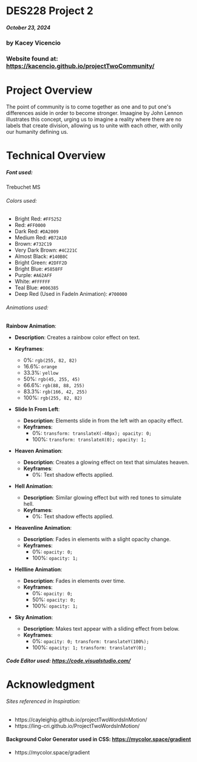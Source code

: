 # DES228 Project 2
##### October 23, 2024 ######
### by Kacey Vicencio ###
### Website found at: https://kacencio.github.io/projectTwoCommunity/ ###

# Project Overview
The point of community is to come together as one and to put one's differences aside
in order to become stronger. Imaagine by John Lennon illustrates this concept,
urging us to imagine a reality where there are no labels that create division,
allowing us to unite with each other, with onlly our humanity defining us.

# Technical Overview
##### Font used: #####
Trebuchet MS
###### Colors used: ######
<ul>
            <li>Bright Red: <code>#FF5252</code></li>
            <li>Red: <code>#FF0000</code></li>
            <li>Dark Red: <code>#DA2009</code></li>
            <li>Medium Red: <code>#B72A10</code></li>
            <li>Brown: <code>#732C19</code></li>
            <li>Very Dark Brown: <code>#4C221C</code></li>
            <li>Almost Black: <code>#140B0C</code></li>
            <li>Bright Green: <code>#2DFF2D</code></li>
            <li>Bright Blue: <code>#5858FF</code></li>
            <li>Purple: <code>#A62AFF</code></li>
            <li>White: <code>#FFFFFF</code></li>
            <li>Teal Blue: <code>#006385</code></li>
            <li>Deep Red (Used in FadeIn Animation): <code>#700000</code></li>
</ul>

###### Animations used: ######
 **Rainbow Animation**: 
  - **Description**: Creates a rainbow color effect on text.
  - **Keyframes**:
    - 0%: `rgb(255, 82, 82)`
    - 16.6%: `orange`
    - 33.3%: `yellow`
    - 50%: `rgb(45, 255, 45)`
    - 66.6%: `rgb(88, 88, 255)`
    - 83.3%: `rgb(166, 42, 255)`
    - 100%: `rgb(255, 82, 82)`

- **Slide In From Left**:
  - **Description**: Elements slide in from the left with an opacity effect.
  - **Keyframes**:
    - 0%: `transform: translateX(-40px); opacity: 0;`
    - 100%: `transform: translateX(0); opacity: 1;`

- **Heaven Animation**:
  - **Description**: Creates a glowing effect on text that simulates heaven.
  - **Keyframes**: 
    - 0%: Text shadow effects applied.
  
- **Hell Animation**:
  - **Description**: Similar glowing effect but with red tones to simulate hell.
  - **Keyframes**: 
    - 0%: Text shadow effects applied.

- **Heavenline Animation**:
  - **Description**: Fades in elements with a slight opacity change.
  - **Keyframes**:
    - 0%: `opacity: 0;`
    - 100%: `opacity: 1;`

- **Hellline Animation**:
  - **Description**: Fades in elements over time.
  - **Keyframes**:
    - 0%: `opacity: 0;`
    - 50%: `opacity: 0;`
    - 100%: `opacity: 1;`

- **Sky Animation**:
  - **Description**: Makes text appear with a sliding effect from below.
  - **Keyframes**:
    - 0%: `opacity: 0; transform: translateY(100%);`
    - 100%: `opacity: 1; transform: translateY(0);`
##### Code Editor used: https://code.visualstudio.com/ #####


# Acknowledgment
###### Sites referenced in Inspiration: ######
<ul>
    <li>https://cayleighip.github.io/projectTwoWordsInMotion/</li>
    <li>https://ling-cri.github.io/ProjectTwoWordsInMotion/</li>
</ul>

#### Background Color Generator used in CSS: https://mycolor.space/gradient ####
<ul>
    <li>https://mycolor.space/gradient</li>
</ul>
 